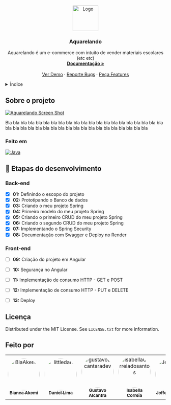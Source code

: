 <a name="readme-Aquarelando"></a>
<!-- ## Topo -->

<!-- PROJECT LOGO -->
<br />
<div align="center">
  <a href="https://github.com/github_username/repo_name">
    <img src="images/logo.png" alt="Logo" width="80" height="80">
  </a>

<h3 align="center">Aquarelando</h3>

  <p align="center">
    Aquarelando é um e-commerce com intuito de vender materiais escolares (etc etc)
    <br />
    <a href="https://github.com/Aquarelando/Documentacao"><strong>Documentação »</strong></a>
    <br />
    <br />
    <a href="https://github.com/Aquarelando/Backend">Ver Demo</a>
    ·
    <a href="https://github.com/Aquarelando/Backend/issues">Reporte Bugs</a>
    ·
    <a href="https://github.com/Aquarelando/Backend/issues">Peça Features</a>
  </p>
</div>



<!-- TABLE OF CONTENTS -->
<details>
  <summary>Índice</summary>
  <ol>
    <li>
      <a href="#sobre-o-projeto">Sobre o projeto</a>
      <ul>
        <li><a href="#feito-em">Feito em</a></li>
      </ul>
    </li>
    <li><a href="#back-end">Etapas do desenvolvimento: Backend</a></li>
    <li><a href="#front-end">Etapas do desenvolvimento: Frontend</a></li>
    <li><a href="#licença">Licença</a></li>
    <li><a href="#feito-por">Feito por</a></li>
  </ol>
</details>



<!-- ABOUT THE PROJECT -->
## Sobre o projeto

[![Aquarelando Screen Shot][product-screenshot]](https://example.com)

Bla bla bla bla  bla bla bla  bla bla bla  bla bla bla  bla bla bla  bla bla bla  bla bla bla  bla bla bla  bla bla bla  bla bla bla  bla bla bla  bla bla bla  bla bla bla 


### Feito em

[![Java][Java]][Java-url]


<!-- ROADMAP -->
## 🔧 Etapas do desenvolvimento 
### Back-end
   
- [x] <b>01:</b> Definindo o escopo do projeto
- [x] <b>02:</b> Prototipando o Banco de dados
- [x] <b>03:</b> Criando o meu projeto Spring
- [x] <b>04:</b> Primeiro modelo do meu projeto Spring
- [x] <b>05:</b> Criando o primeiro CRUD do meu projeto Spring
- [x] <b>06:</b> Criando o segundo CRUD do meu projeto Spring
- [x] <b>07:</b> Implementando o Spring Security
- [x] <b>08:</b> Documentação com Swagger e Deploy no Render

### Front-end
   
- [ ] <b>09:</b> Criação do projeto em Angular
- [ ] <b>10:</b> Segurança no Angular
- [ ] <b>11:</b> Implementação de consumo HTTP - GET e POST
- [ ] <b>12:</b> Implementação de consumo HTTP - PUT e DELETE
- [ ] <b>13:</b> Deploy 


<!-- LICENSE -->
## Licença

Distributed under the MIT License. See `LICENSE.txt` for more information.


<!-- Autores -->
## Feito por

<table>
<tr>
<td align="center"><a href="https://github.com/BiaAkemi"><img style="border-radius: 50%;" src="https://github.com/BiaAkemi.png" width="100px;" alt="BiaAkemi"/><br /><sub><b>Bianca Akemi</b></sub></a><br/></td>
<td align="center"><a href="https://github.com/littlledan"><img style="border-radius: 50%;" src="https://github.com/littlledan.png" width="100px;" alt="littledan"/><br /><sub><b>Daniel Lima</b></sub></a><br/></td> 
<td align="center"><a href="https://github.com/gustavoalcantaradev"><img style="border-radius: 50%;" src="https://github.com/gustavoalcantaradev.png" width="100px;" alt="gustavoalcantaradev"/><br /><sub><b>Gustavo Alcantra</b></sub></a><br/></td> 
<td align="center"><a href="https://github.com/IsabellaCorreiadosantos"><img style="border-radius: 50%;" src="https://github.com/IsabellaCorreiadosantos.png" width="100px;" alt="IsabellaCorreiadosantos"/><br /><sub><b>Isabella Correia</b></sub></a><br/></td> 
<td align="center"><a href="https://github.com/Jeffersonfelizx"><img style="border-radius: 50%;" src="https://github.com/Jeffersonfelizx.png" width="100px;" alt="Jeffersonfelizx"/><br /><sub><b>Jefferson Felix</b></sub></a><br/></td>
<td align="center"><a href="https://github.com/Raafa22"><img style="border-radius: 50%;" src="https://github.com/Raafa22.png" width="100px;" alt="Raafa22"/><br /><sub><b>Rafael Cabral</b></sub></a><br/></td>
<td align="center"><a href="https://github.com/WesleyBert"><img style="border-radius: 50%;" src="https://github.com/WesleyBert.png" width="100px;" alt="WesleyBert"/><br /><sub><b>Wesley Berto</b></sub></a><br/></td>
</table>


<!-- MARKDOWN LINKS & IMAGES -->
<!-- https://www.markdownguide.org/basic-syntax/#reference-style-links -->
[forks-shield]: https://img.shields.io/github/forks/Aquarelando/Backend.svg?style=for-the-badge
[forks-url]: https://github.com/github_username/repo_name/network/members
[stars-shield]: https://img.shields.io/github/stars/Aquarelando/Backend.svg?style=for-the-badge
[stars-url]: https://github.com/Aquarelando/Backend/stargazers
[issues-shield]: https://img.shields.io/github/issues/Aquarelando/Backend.svg?style=for-the-badge
[issues-url]: https://github.com/Aquarelando/Backend/issues
[license-shield]: https://img.shields.io/github/license/Aquarelando/Backend.svg?style=for-the-badge
[license-url]: https://github.com/Aquarelando/Backend/blob/master/LICENSE.txt
[product-screenshot]: images/screenshot.png
[Java]: https://img.shields.io/static/v1?label=Language&message=Java&color=red&style=for-the-badge&logo=Java
[Java-url]: https://www.java.com/pt-BR/
